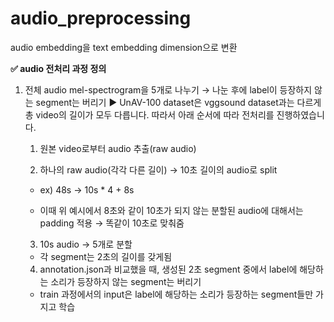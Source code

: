 # audio_preprocessing
audio embedding을 text embedding dimension으로 변환


**✅ audio 전처리 과정 정의**

1. 전체 audio mel-spectrogram을 5개로 나누기 → 나눈 후에 label이 등장하지 않는 segment는 버리기
    ▶️ UnAV-100 dataset은 vggsound dataset과는 다르게 총 video의 길이가 모두 다릅니다. 따라서 아래 순서에 따라 전처리를 진행하였습니다.
   
    1) 원본 video로부터 audio 추출(raw audio)
    
    2) 하나의 raw audio(각각 다른 길이) → 10초 길이의 audio로 split
    
    - ex) 48s → 10s * 4 + 8s
      
    - 이때 위 예시에서 8초와 같이 10초가 되지 않는 분할된 audio에 대해서는 padding 적용 → 똑같이 10초로 맞춰줌
    
    3) 10s audio → 5개로 분할
    
    - 각 segment는 2초의 길이를 갖게됨
    
    4) annotation.json과 비교했을 때, 생성된 2초 segment 중에서 label에 해당하는 소리가 등장하지 않는 segment는 버리기
    
    - train 과정에서의 input은 label에 해당하는 소리가 등장하는 segment들만 가지고 학습

